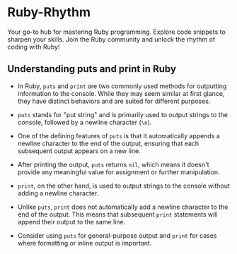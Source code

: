 # Ruby-Rhythm

Your go-to hub for mastering Ruby programming. Explore code snippets to sharpen your skills. Join the Ruby community and unlock the rhythm of coding with Ruby!

## Understanding puts and print in Ruby

- In Ruby, `puts` and `print` are two commonly used methods for outputting information to the console. While they may seem similar at first glance, they have distinct behaviors and are suited for different purposes.

- `puts` stands for "put string" and is primarily used to output strings to the console, followed by a newline character (`\n`).

- One of the defining features of `puts` is that it automatically appends a newline character to the end of the output, ensuring that each subsequent output appears on a new line.

- After printing the output, `puts` returns `nil`, which means it doesn't provide any meaningful value for assignment or further manipulation.

- `print`, on the other hand, is used to output strings to the console without adding a newline character.

- Unlike `puts`, `print` does not automatically add a newline character to the end of the output. This means that subsequent `print` statements will append their output to the same line.

- Consider using `puts` for general-purpose output and `print` for cases where formatting or inline output is important.
